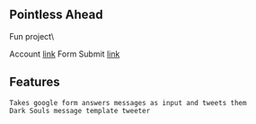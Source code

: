 ## Pointless Ahead

Fun project\

Account [link](https://twitter.com/PointlessAhead)
Form Submit [link](https://t.co/AUHEvejnq3)

## Features

```
Takes google form answers messages as input and tweets them
Dark Souls message template tweeter
```
